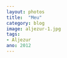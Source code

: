 ```yaml
---
layout: photos
title:  "Meu"
category: blog
image: aljezur-1.jpg
tags:
- Aljezur
ano: 2012
---
```




